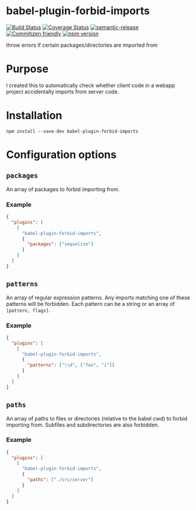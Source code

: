 # babel-plugin-forbid-imports

[![Build Status](https://travis-ci.org/jcoreio/babel-plugin-forbid-imports.svg?branch=master)](https://travis-ci.org/jcoreio/babel-plugin-forbid-imports)
[![Coverage Status](https://codecov.io/gh/jcoreio/babel-plugin-forbid-imports/branch/master/graph/badge.svg)](https://codecov.io/gh/jcoreio/babel-plugin-forbid-imports)
[![semantic-release](https://img.shields.io/badge/%20%20%F0%9F%93%A6%F0%9F%9A%80-semantic--release-e10079.svg)](https://github.com/semantic-release/semantic-release)
[![Commitizen friendly](https://img.shields.io/badge/commitizen-friendly-brightgreen.svg)](http://commitizen.github.io/cz-cli/)
[![npm version](https://badge.fury.io/js/babel-plugin-forbid-imports.svg)](https://badge.fury.io/js/babel-plugin-forbid-imports)

throw errors if certain packages/directories are imported from

# Purpose

I created this to automatically check whether client code in a webapp project
accidentally imports from server code.

# Installation

```
npm install --save-dev babel-plugin-forbid-imports
```

# Configuration options

## `packages`

An array of packages to forbid importing from.

### Example

```json
{
  "plugins": [
    [
      "babel-plugin-forbid-imports",
      {
        "packages": ["sequelize"]
      }
    ]
  ]
}
```

## `patterns`

An array of regular expression patterns. Any imports matching one of these
patterns will be forbidden. Each pattern can be a string or an array of
`[pattern, flags]`.

### Example

```json
{
  "plugins": [
    [
      "babel-plugin-forbid-imports",
      {
        "patterns": ["\\d", ["foo", "i"]]
      }
    ]
  ]
}
```

## `paths`

An array of paths to files or directories (relative to the babel cwd) to forbid
importing from. Subfiles and subdirectories are also forbidden.

### Example

```json
{
  "plugins": [
    [
      "babel-plugin-forbid-imports",
      {
        "paths": ["./src/server"]
      }
    ]
  ]
}
```
